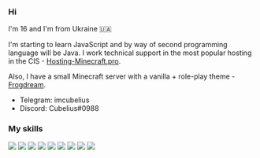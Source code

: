 ### Hi

I'm 16 and I'm from Ukraine 🇺🇦

I'm starting to learn JavaScript and by way of second programming language will be Java. I work technical support in the most popular hosting in the CIS - [Hosting-Minecraft.pro](https://hosting-minecraft.pro).

Also, I have a small Minecraft server with a vanilla + role-play theme - [Frogdream](https://frogdream.xyz).

+ Telegram: imcubelius
+ Discord: Cubelius#0988

### My skills
![](https://i.imgur.com/H3QXuYz.png) ![](https://i.imgur.com/cmmpPUO.png) ![](https://i.imgur.com/JYctotP.png) ![](https://i.imgur.com/czGi8fn.png) ![](https://i.imgur.com/Fw2V9jU.png) ![](https://i.imgur.com/ogEGHs2.png) ![](https://i.imgur.com/TRLexdr.png) ![](https://i.imgur.com/eolNU2Z.png) ![](https://i.imgur.com/F86vMvv.png)
